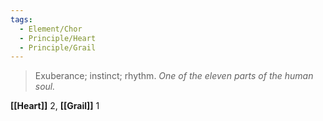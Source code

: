 ```yaml
---
tags:
  - Element/Chor
  - Principle/Heart 
  - Principle/Grail 
---
```


> Exuberance; instinct; rhythm. *One of the eleven parts of the human soul.*

**[[Heart]]** 2, **[[Grail]]** 1
